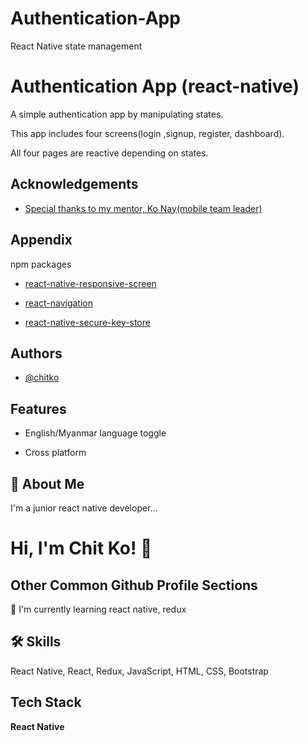 # Authentication-App
React Native state management


# Authentication App (react-native)

A simple authentication app by manipulating states.

This app includes four screens(login ,signup, register, dashboard).

All four pages are reactive depending on states.

## Acknowledgements

 - [Special thanks to my mentor, Ko Nay(mobile team leader)](https://github.com/theonayoo)



## Appendix

npm packages

- [react-native-responsive-screen](https://www.npmjs.com/package/react-native-responsive-screen)

- [react-navigation](https://reactnavigation.org/)

- [react-native-secure-key-store](https://github.com/pradeep1991singh/react-native-secure-key-store)
## Authors

- [@chitko](https://github.com/chitkoo)


## Features

- English/Myanmar language toggle

- Cross platform


## 🚀 About Me
I'm a junior react native developer...


# Hi, I'm Chit Ko! 👋


## Other Common Github Profile Sections


🧠 I'm currently learning react native, redux


## 🛠 Skills
React Native, React, Redux, JavaScript, HTML, CSS, Bootstrap


## Tech Stack

**React Native** 

